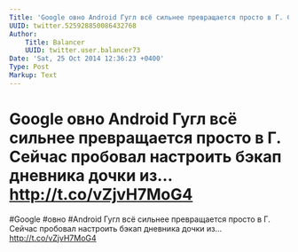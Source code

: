 ```yaml
---
Title: 'Google овно Android Гугл всё сильнее превращается просто в Г. Сейчас пробовал настроить бэкап дневника дочки из… http://t.co/vZjvH7MoG4'
UUID: twitter.525928850086432768
Author:
    Title: Balancer
    UUID: twitter.user.balancer73
Date: 'Sat, 25 Oct 2014 12:36:23 +0400'
Type: Post
Markup: Text
---
```


# Google овно Android Гугл всё сильнее превращается просто в Г. Сейчас пробовал настроить бэкап дневника дочки из… http://t.co/vZjvH7MoG4

#Google #овно #Android Гугл всё сильнее превращается просто
в Г. Сейчас пробовал настроить бэкап дневника дочки из…
http://t.co/vZjvH7MoG4